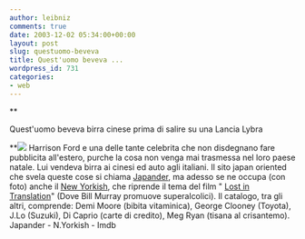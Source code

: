 ```yaml
---
author: leibniz
comments: true
date: 2003-12-02 05:34:00+00:00
layout: post
slug: questuomo-beveva
title: Quest'uomo beveva ...
wordpress_id: 731
categories:
- web
---
```


 **  

Quest'uomo beveva birra cinese
prima di salire su una Lancia Lybra   


**![](http://www.newyorkish.com/newyorkish/harrisonford.jpg) Harrison Ford e una delle tante celebrita che non disdegnano fare pubblicita all'estero, purche la cosa non venga mai trasmessa nel loro paese natale. Lui vendeva birra ai cinesi ed auto agli italiani. Il sito japan oriented che svela queste cose si chiama  [ Japander](http://www.japander.com/), ma adesso se ne occupa (con foto) anche il  [ New Yorkish](http://www.newyorkish.com/newyorkish/2003/12/selling_out_hol.html#more), che riprende il tema del film " [ Lost in Translation](http://us.imdb.com/title/tt0335266/)" (Dove Bill Murray promuove superalcolici). Il catalogo, tra gli altri, comprende: Demi Moore (bibita vitaminica), George Clooney (Toyota), J.Lo (Suzuki), Di Caprio (carte di credito), Meg Ryan (tisana al crisantemo).
  Japander - N.Yorkish - Imdb
